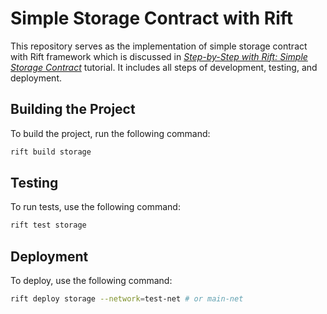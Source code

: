 # Simple Storage Contract with Rift
This repository serves as the implementation of simple storage contract with Rift framework which is discussed in [*Step-by-Step with Rift: Simple Storage Contract*](https://docs.skyring.io/rift/step-by-step-guides/simple-storage-contract) tutorial. It includes all steps of development, testing, and deployment.


## Building the Project
To build the project, run the following command:
```bash
rift build storage
```

## Testing
To run tests, use the following command:
```bash
rift test storage
```

## Deployment
To deploy, use the following command:
```bash
rift deploy storage --network=test-net # or main-net
```
